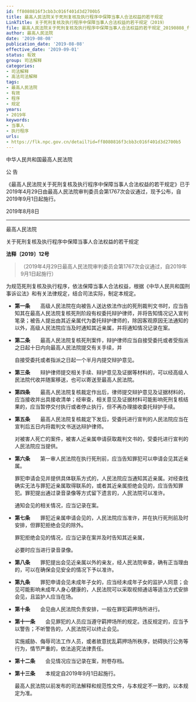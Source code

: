 ```yaml
---
id: ff8080816f3cbb3c016f401d3d2700b5
title: 最高人民法院关于死刑复核及执行程序中保障当事人合法权益的若干规定
LinkTitle: 关于死刑复核及执行程序中保障当事人合法权益的若干规定（2019）
file: 最高人民法院关于死刑复核及执行程序中保障当事人合法权益的若干规定_20190808_ff8080816f3cbb3c016f401d3d2700b5.docx
author: 最高人民法院
date: '2019-08-08'
publication_date: '2019-08-08'
effective_date: '2019-09-01'
status: 有效
group: 司法解释
categories:
- 司法解释
- 高法司法解释
tags:
- 最高人民法院
- 有效
- 程序
- 规定
years:
- 2019年
keywords:
- 当事人
- 执行程序
urls:
- https://flk.npc.gov.cn/detail?id=ff8080816f3cbb3c016f401d3d2700b5
---
```


中华人民共和国最高人民法院

公 告

《最高人民法院关于死刑复核及执行程序中保障当事人合法权益的若干规定》已于2019年4月29日由最高人民法院审判委员会第1767次会议通过，现予公布，自2019年9月1日起施行。

2019年8月8日

---

最高人民法院

关于死刑复核及执行程序中保障当事人合法权益的若干规定

**法释〔2019〕12号**

> （2019年4月29日最高人民法院审判委员会第1767次会议通过，自2019年9月1日起施行）

为规范死刑复核及执行程序，依法保障当事人合法权益，根据《中华人民共和国刑事诉讼法》和有关法律规定，结合司法实际，制定本规定。

- **第一条**　　高级人民法院在向被告人送达依法作出的死刑裁判文书时，应当告知其在最高人民法院复核死刑阶段有权委托辩护律师，并将告知情况记入宣判笔录；被告人提出由其近亲属代为委托辩护律师的，除因客观原因无法通知的以外，高级人民法院应当及时通知其近亲属，并将通知情况记录在案。

- **第二条**　　最高人民法院复核死刑案件，辩护律师应当自接受委托或者受指派之日起十日内向最高人民法院提交有关手续，并

  自接受委托或者指派之日起一个半月内提交辩护意见。

- **第三条**　　辩护律师提交相关手续、辩护意见及证据等材料的，可以经高级人民法院代收并随案移送，也可以寄送至最高人民法院。

- **第四条**　　最高人民法院复核裁定作出后，律师提交辩护意见及证据材料的，应当接收并出具接收清单；经审查，相关意见及证据材料可能影响死刑复核结果的，应当暂停交付执行或者停止执行，但不再办理接收委托辩护手续。

- **第五条**　　最高人民法院复核裁定下发后，受委托进行宣判的人民法院应当在宣判后五日内将裁判文书送达辩护律师。

  对被害人死亡的案件，被害人近亲属申请获取裁判文书的，受委托进行宣判的人民法院应当提供。

- **第六条**　　第一审人民法院在执行死刑前，应当告知罪犯可以申请会见其近亲属。

  罪犯申请会见并提供具体联系方式的，人民法院应当通知其近亲属。对经查找确实无法与罪犯近亲属取得联系的，或者其近亲属拒绝会见的，应当告知罪犯。罪犯提出通过录音录像等方式留下遗言的，人民法院可以准许。

  通知会见的相关情况，应当记录在案。

- **第七条**　　罪犯近亲属申请会见的，人民法院应当准许，并在执行死刑前及时安排，但罪犯拒绝会见的除外。

  罪犯拒绝会见的情况，应当记录在案并及时告知其近亲属，

  必要时应当进行录音录像。

- **第八条**　　罪犯提出会见近亲属以外的亲友，经人民法院审查，确有正当理由的，可以在确保会见安全的情况下予以准许。

- **第九条**　　罪犯申请会见未成年子女的，应当经未成年子女的监护人同意；会见可能影响未成年人身心健康的，人民法院可以采取视频通话等适当方式安排会见，且监护人应当在场。

- **第十条**　　会见由人民法院负责安排，一般在罪犯羁押场所进行。

- **第十一条**　　会见罪犯的人员应当遵守羁押场所的规定。违反规定的，应当予以警告；不听警告的，人民法院可以终止会见。

  实施威胁、侮辱司法工作人员，或者故意扰乱羁押场所秩序，妨碍执行公务等行为，情节严重的，依法追究法律责任。

- **第十二条**　　会见情况应当记录在案，附卷存档。

- **第十三条**　　本规定自2019年9月1日起施行。

  最高人民法院以前发布的司法解释和规范性文件，与本规定不一致的，以本规定为准。
